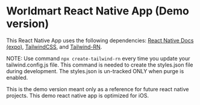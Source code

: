 # Worldmart React Native App (Demo version) #


This React Native App uses the following dependencies: [React Native Docs (expo)](https://reactnative.dev/), [TailwindCSS](https://tailwindcss.com/), and [Tailwind-RN](https://github.com/vadimdemedes/tailwind-rn#readme).

NOTE: Use command `npx create-tailwind-rn` every time you update your tailwind.config.js file. This command is needed to create the styles.json file during development. The styles.json is un-tracked ONLY when purge is enabled.

This is the demo version meant only as a reference for future react native projects. This demo react native app is optimized for iOS.